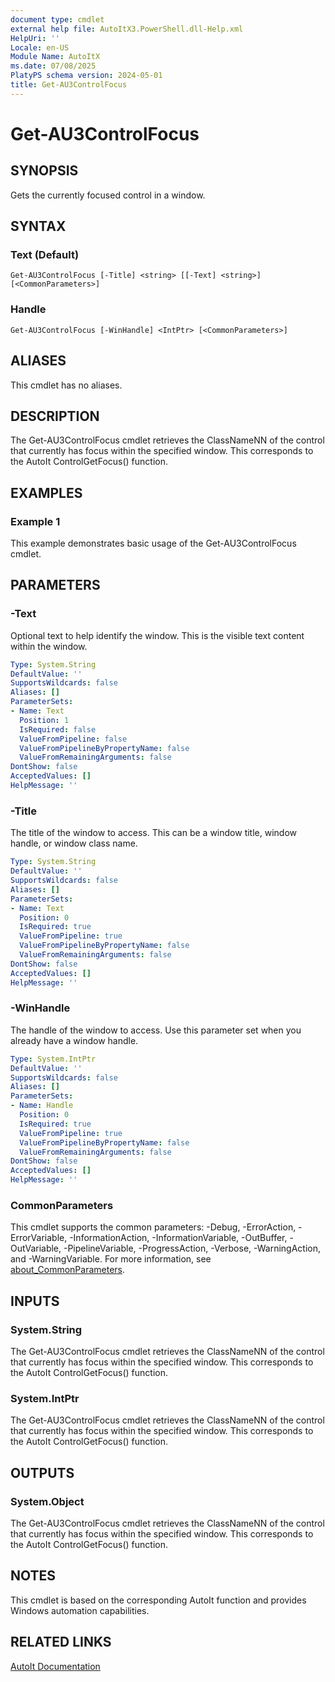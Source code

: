 ```yaml
---
document type: cmdlet
external help file: AutoItX3.PowerShell.dll-Help.xml
HelpUri: ''
Locale: en-US
Module Name: AutoItX
ms.date: 07/08/2025
PlatyPS schema version: 2024-05-01
title: Get-AU3ControlFocus
---
```


# Get-AU3ControlFocus

## SYNOPSIS

Gets the currently focused control in a window.

## SYNTAX

### Text (Default)

```
Get-AU3ControlFocus [-Title] <string> [[-Text] <string>] [<CommonParameters>]
```

### Handle

```
Get-AU3ControlFocus [-WinHandle] <IntPtr> [<CommonParameters>]
```

## ALIASES

This cmdlet has no aliases.

## DESCRIPTION

The Get-AU3ControlFocus cmdlet retrieves the ClassNameNN of the control that currently has focus within the specified window. This corresponds to the AutoIt ControlGetFocus() function.

## EXAMPLES

### Example 1

This example demonstrates basic usage of the Get-AU3ControlFocus cmdlet.

## PARAMETERS

### -Text

Optional text to help identify the window. This is the visible text content within the window.

```yaml
Type: System.String
DefaultValue: ''
SupportsWildcards: false
Aliases: []
ParameterSets:
- Name: Text
  Position: 1
  IsRequired: false
  ValueFromPipeline: false
  ValueFromPipelineByPropertyName: false
  ValueFromRemainingArguments: false
DontShow: false
AcceptedValues: []
HelpMessage: ''
```

### -Title

The title of the window to access. This can be a window title, window handle, or window class name.

```yaml
Type: System.String
DefaultValue: ''
SupportsWildcards: false
Aliases: []
ParameterSets:
- Name: Text
  Position: 0
  IsRequired: true
  ValueFromPipeline: true
  ValueFromPipelineByPropertyName: false
  ValueFromRemainingArguments: false
DontShow: false
AcceptedValues: []
HelpMessage: ''
```

### -WinHandle

The handle of the window to access. Use this parameter set when you already have a window handle.

```yaml
Type: System.IntPtr
DefaultValue: ''
SupportsWildcards: false
Aliases: []
ParameterSets:
- Name: Handle
  Position: 0
  IsRequired: true
  ValueFromPipeline: true
  ValueFromPipelineByPropertyName: false
  ValueFromRemainingArguments: false
DontShow: false
AcceptedValues: []
HelpMessage: ''
```

### CommonParameters

This cmdlet supports the common parameters: -Debug, -ErrorAction, -ErrorVariable,
-InformationAction, -InformationVariable, -OutBuffer, -OutVariable, -PipelineVariable,
-ProgressAction, -Verbose, -WarningAction, and -WarningVariable. For more information, see
[about_CommonParameters](https://go.microsoft.com/fwlink/?LinkID=113216).

## INPUTS

### System.String

The Get-AU3ControlFocus cmdlet retrieves the ClassNameNN of the control that currently has focus within the specified window. This corresponds to the AutoIt ControlGetFocus() function.

### System.IntPtr

The Get-AU3ControlFocus cmdlet retrieves the ClassNameNN of the control that currently has focus within the specified window. This corresponds to the AutoIt ControlGetFocus() function.

## OUTPUTS

### System.Object

The Get-AU3ControlFocus cmdlet retrieves the ClassNameNN of the control that currently has focus within the specified window. This corresponds to the AutoIt ControlGetFocus() function.

## NOTES

This cmdlet is based on the corresponding AutoIt function and provides Windows automation capabilities.

## RELATED LINKS

[AutoIt Documentation](https://www.autoitscript.com/autoit3/docs/)










